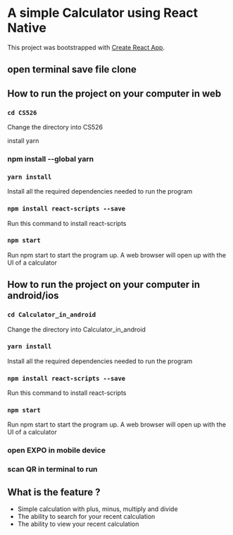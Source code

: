 # A simple Calculator using React Native 

  This project was bootstrapped with [Create React App](https://github.com/facebook/create-react-app).
  
## open terminal save file clone

## How to run the project on your computer in web

  ### `cd CS526`

  Change the directory into CS526
  
  install yarn
  ### npm install --global yarn
  ### `yarn install`

  Install all the required dependencies needed to run the program

  ### `npm install react-scripts --save`

  Run this command to install react-scripts

  ### `npm start`

  Run npm start to start the program up. A web browser will open up with the UI of a calculator

## How to run the project on your computer in android/ios

  ### `cd Calculator_in_android`

  Change the directory into Calculator_in_android

  ### `yarn install`

  Install all the required dependencies needed to run the program

  ### `npm install react-scripts --save`

  Run this command to install react-scripts

  ### `npm start`

  Run npm start to start the program up. A web browser will open up with the UI of a calculator
  
  ### open EXPO in mobile device
  
  ### scan QR in terminal to run
  

## What is the feature ?

- Simple calculation with plus, minus, multiply and divide
- The ability to search for your recent calculation
- The ability to view your recent calculation
